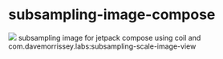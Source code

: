 # subsampling-image-compose
[![](https://jitpack.io/v/kochchy/subsampling-image-compose.svg)](https://jitpack.io/#kochchy/subsampling-image-compose)
subsampling image for jetpack compose using coil and com.davemorrissey.labs:subsampling-scale-image-view 
